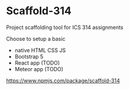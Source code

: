 # Scaffold-314
Project scaffolding tool for ICS 314 assignments

Choose to setup a basic
- native HTML CSS JS
- Bootstrap 5
- React app (TODO)
- Meteor app (TODO)

https://www.npmjs.com/package/scaffold-314
